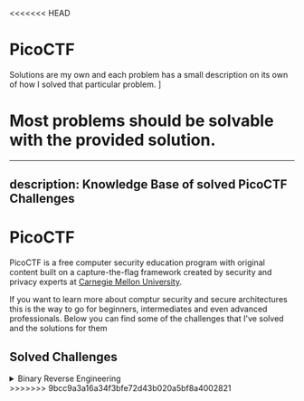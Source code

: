 <<<<<<< HEAD
# PicoCTF

Solutions are my own and each problem has a small description on its own of how I solved that particular problem. ]

Most problems should be solvable with the provided solution.
=======
---
description: Knowledge Base of solved PicoCTF Challenges
---

# PicoCTF

PicoCTF is a free computer security education program with original content built on a capture-the-flag framework created by security and privacy experts at [Carnegie Mellon University](https://cmu.edu).

If you want to learn more about comptur security and secure architectures this is the way to go for beginners, intermediates and even advanced professionals. Below you can find some of the challenges that I've solved and the solutions for them

## Solved Challenges

<details>

<summary>Binary Reverse Engineering</summary>

[Stonks](Stonks/ "mention")

[Transformation](Transformation/ "mention")

</details>
>>>>>>> 9bcc9a3a16a34f3bfe72d43b020a5bf8a4002821
